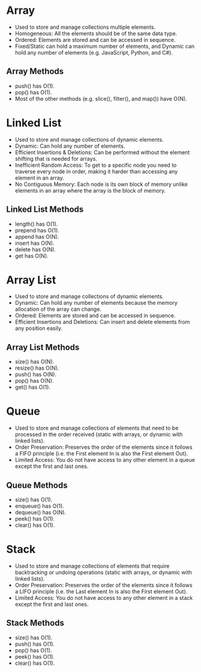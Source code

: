 # Array

- Used to store and manage collections multiple elements.
- Homogeneous: All the elements should be of the same data type.
- Ordered: Elements are stored and can be accessed in sequence.
- Fixed/Static can hold a maximum number of elements, and Dynamic can hold any number of elements (e.g. JavaScript, Python, and C#).

## Array Methods

- push() has O(1).
- pop() has O(1).
- Most of the other methods (e.g. slice(), filter(), and map()) have O(N).

# Linked List

- Used to store and manage collections of dynamic elements.
- Dynamic: Can hold any number of elements.
- Efficient Insertions & Deletions: Can be performed without the element shifting that is needed for arrays.
- Inefficient Random Access: To get to a specific node you need to traverse every node in order, making it harder than accessing any element in an array.
- No Contiguous Memory: Each node is its own block of memory unlike elements in an array where the array is the block of memory.

## Linked List Methods

- length() has O(1).
- prepend has O(1).
- append has O(N).
- insert has O(N).
- delete has O(N).
- get has O(N).

# Array List

- Used to store and manage collections of dynamic elements.
- Dynamic: Can hold any number of elements because the memory allocation of the array can change.
- Ordered: Elements are stored and can be accessed in sequence.
- Efficient Insertions and Deletions: Can insert and delete elements from any position easily.

## Array List Methods

- size() has O(N).
- resize() has O(N).
- push() has O(N).
- pop() has O(N).
- get() has O(1).

# Queue

- Used to store and manage collections of elements that need to be processed in the order received (static with arrays, or dynamic with linked lists).
- Order Preservation: Preserves the order of the elements since it follows a FIFO principle (i.e. the First element In is also the First element Out).
- Limited Access: You do not have access to any other element in a queue except the first and last ones.

## Queue Methods

- size() has O(1).
- enqueue() has O(1).
- dequeue() has O(N).
- peek() has O(1).
- clear() has O(1).

# Stack

- Used to store and manage collections of elements that require backtracking or undoing operations (static with arrays, or dynamic with linked lists).
- Order Preservation: Preserves the order of the elements since it follows a LIFO principle (i.e. the Last element In is also the First element Out).
- Limited Access: You do not have access to any other element in a stack except the first and last ones.

## Stack Methods

- size() has O(1).
- push() has O(1).
- pop() has O(1).
- peek() has O(1).
- clear() has O(1).
